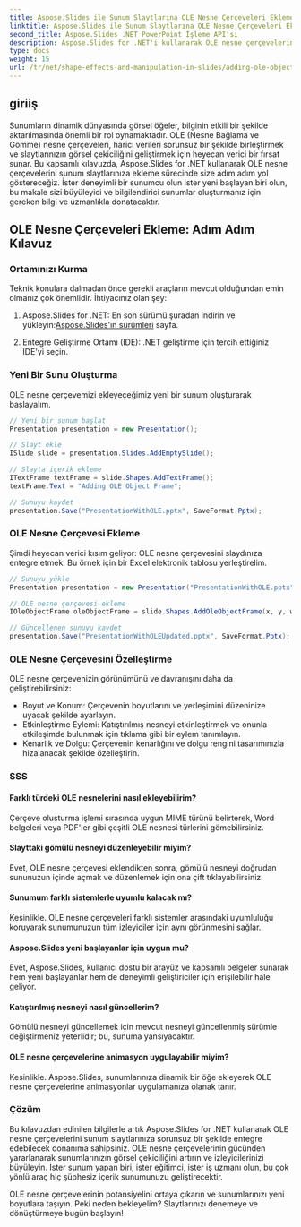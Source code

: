 ```yaml
---
title: Aspose.Slides ile Sunum Slaytlarına OLE Nesne Çerçeveleri Ekleme
linktitle: Aspose.Slides ile Sunum Slaytlarına OLE Nesne Çerçeveleri Ekleme
second_title: Aspose.Slides .NET PowerPoint İşleme API'si
description: Aspose.Slides for .NET'i kullanarak OLE nesne çerçevelerini sorunsuz bir şekilde entegre ederek sunum slaytlarınızı nasıl geliştireceğinizi öğrenin. Sunumlarınızı bir sonraki seviyeye yükseltin.
type: docs
weight: 15
url: /tr/net/shape-effects-and-manipulation-in-slides/adding-ole-object-frames/
---
```


## giriiş

Sunumların dinamik dünyasında görsel öğeler, bilginin etkili bir şekilde aktarılmasında önemli bir rol oynamaktadır. OLE (Nesne Bağlama ve Gömme) nesne çerçeveleri, harici verileri sorunsuz bir şekilde birleştirmek ve slaytlarınızın görsel çekiciliğini geliştirmek için heyecan verici bir fırsat sunar. Bu kapsamlı kılavuzda, Aspose.Slides for .NET kullanarak OLE nesne çerçevelerini sunum slaytlarınıza ekleme sürecinde size adım adım yol göstereceğiz. İster deneyimli bir sunumcu olun ister yeni başlayan biri olun, bu makale sizi büyüleyici ve bilgilendirici sunumlar oluşturmanız için gereken bilgi ve uzmanlıkla donatacaktır.

## OLE Nesne Çerçeveleri Ekleme: Adım Adım Kılavuz

### Ortamınızı Kurma

Teknik konulara dalmadan önce gerekli araçların mevcut olduğundan emin olmanız çok önemlidir. İhtiyacınız olan şey:

1.  Aspose.Slides for .NET: En son sürümü şuradan indirin ve yükleyin:[Aspose.Slides'ın sürümleri](https://releases.aspose.com/slides/net/) sayfa.

2. Entegre Geliştirme Ortamı (IDE): .NET geliştirme için tercih ettiğiniz IDE'yi seçin.

### Yeni Bir Sunu Oluşturma

OLE nesne çerçevemizi ekleyeceğimiz yeni bir sunum oluşturarak başlayalım.

```csharp
// Yeni bir sunum başlat
Presentation presentation = new Presentation();

// Slayt ekle
ISlide slide = presentation.Slides.AddEmptySlide();

// Slayta içerik ekleme
ITextFrame textFrame = slide.Shapes.AddTextFrame();
textFrame.Text = "Adding OLE Object Frame";

// Sunuyu kaydet
presentation.Save("PresentationWithOLE.pptx", SaveFormat.Pptx);
```

### OLE Nesne Çerçevesi Ekleme

Şimdi heyecan verici kısım geliyor: OLE nesne çerçevesini slaydınıza entegre etmek. Bu örnek için bir Excel elektronik tablosu yerleştirelim.

```csharp
// Sunuyu yükle
Presentation presentation = new Presentation("PresentationWithOLE.pptx");

// OLE nesne çerçevesi ekleme
IOleObjectFrame oleObjectFrame = slide.Shapes.AddOleObjectFrame(x, y, width, height, "application/vnd.openxmlformats-officedocument.spreadsheetml.sheet", stream);

// Güncellenen sunuyu kaydet
presentation.Save("PresentationWithOLEUpdated.pptx", SaveFormat.Pptx);
```

### OLE Nesne Çerçevesini Özelleştirme

OLE nesne çerçevenizin görünümünü ve davranışını daha da geliştirebilirsiniz:

- Boyut ve Konum: Çerçevenin boyutlarını ve yerleşimini düzeninize uyacak şekilde ayarlayın.
- Etkinleştirme Eylemi: Katıştırılmış nesneyi etkinleştirmek ve onunla etkileşimde bulunmak için tıklama gibi bir eylem tanımlayın.
- Kenarlık ve Dolgu: Çerçevenin kenarlığını ve dolgu rengini tasarımınızla hizalanacak şekilde özelleştirin.

### SSS

#### Farklı türdeki OLE nesnelerini nasıl ekleyebilirim?

Çerçeve oluşturma işlemi sırasında uygun MIME türünü belirterek, Word belgeleri veya PDF'ler gibi çeşitli OLE nesnesi türlerini gömebilirsiniz.

#### Slayttaki gömülü nesneyi düzenleyebilir miyim?

Evet, OLE nesne çerçevesi eklendikten sonra, gömülü nesneyi doğrudan sununuzun içinde açmak ve düzenlemek için ona çift tıklayabilirsiniz.

#### Sunumum farklı sistemlerle uyumlu kalacak mı?

Kesinlikle. OLE nesne çerçeveleri farklı sistemler arasındaki uyumluluğu koruyarak sunumunuzun tüm izleyiciler için aynı görünmesini sağlar.

#### Aspose.Slides yeni başlayanlar için uygun mu?

Evet, Aspose.Slides, kullanıcı dostu bir arayüz ve kapsamlı belgeler sunarak hem yeni başlayanlar hem de deneyimli geliştiriciler için erişilebilir hale geliyor.

#### Katıştırılmış nesneyi nasıl güncellerim?

Gömülü nesneyi güncellemek için mevcut nesneyi güncellenmiş sürümle değiştirmeniz yeterlidir; bu, sunuma yansıyacaktır.

#### OLE nesne çerçevelerine animasyon uygulayabilir miyim?

Kesinlikle. Aspose.Slides, sunumlarınıza dinamik bir öğe ekleyerek OLE nesne çerçevelerine animasyonlar uygulamanıza olanak tanır.

### Çözüm

Bu kılavuzdan edinilen bilgilerle artık Aspose.Slides for .NET kullanarak OLE nesne çerçevelerini sunum slaytlarınıza sorunsuz bir şekilde entegre edebilecek donanıma sahipsiniz. OLE nesne çerçevelerinin gücünden yararlanarak sunumlarınızın görsel çekiciliğini artırın ve izleyicilerinizi büyüleyin. İster sunum yapan biri, ister eğitimci, ister iş uzmanı olun, bu çok yönlü araç hiç şüphesiz içerik sunumunuzu geliştirecektir.

OLE nesne çerçevelerinin potansiyelini ortaya çıkarın ve sunumlarınızı yeni boyutlara taşıyın. Peki neden bekleyelim? Slaytlarınızı denemeye ve dönüştürmeye bugün başlayın!